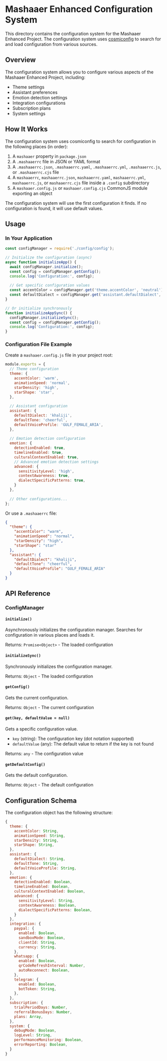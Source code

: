 # Mashaaer Enhanced Configuration System

This directory contains the configuration system for the Mashaaer Enhanced Project. The configuration system uses [cosmiconfig](https://github.com/davidtheclark/cosmiconfig) to search for and load configuration from various sources.

## Overview

The configuration system allows you to configure various aspects of the Mashaaer Enhanced Project, including:

- Theme settings
- Assistant preferences
- Emotion detection settings
- Integration configurations
- Subscription plans
- System settings

## How It Works

The configuration system uses cosmiconfig to search for configuration in the following places (in order):

1. A `mashaaer` property in `package.json`
2. A `.mashaaerrc` file in JSON or YAML format
3. A `.mashaaerrc.json`, `.mashaaerrc.yaml`, `.mashaaerrc.yml`, `.mashaaerrc.js`, or `.mashaaerrc.cjs` file
4. A `mashaaerrc`, `mashaaerrc.json`, `mashaaerrc.yaml`, `mashaaerrc.yml`, `mashaaerrc.js`, or `mashaaerrc.cjs` file inside a `.config` subdirectory
5. A `mashaaer.config.js` or `mashaaer.config.cjs` CommonJS module exporting an object

The configuration system will use the first configuration it finds. If no configuration is found, it will use default values.

## Usage

### In Your Application

```javascript
const configManager = require('./config/config');

// Initialize the configuration (async)
async function initializeApp() {
  await configManager.initialize();
  const config = configManager.getConfig();
  console.log('Configuration:', config);
  
  // Get specific configuration values
  const accentColor = configManager.get('theme.accentColor', 'neutral');
  const defaultDialect = configManager.get('assistant.defaultDialect', 'khaliji');
}

// Or initialize synchronously
function initializeAppSync() {
  configManager.initializeSync();
  const config = configManager.getConfig();
  console.log('Configuration:', config);
}
```

### Configuration File Example

Create a `mashaaer.config.js` file in your project root:

```javascript
module.exports = {
  // Theme configuration
  theme: {
    accentColor: 'warm',
    animationSpeed: 'normal',
    starDensity: 'high',
    starShape: 'star',
  },
  
  // Assistant configuration
  assistant: {
    defaultDialect: 'khaliji',
    defaultTone: 'cheerful',
    defaultVoiceProfile: 'GULF_FEMALE_ARIA',
  },
  
  // Emotion detection configuration
  emotion: {
    detectionEnabled: true,
    timelineEnabled: true,
    culturalContextEnabled: true,
    // Advanced emotion detection settings
    advanced: {
      sensitivityLevel: 'high',
      contextAwareness: true,
      dialectSpecificPatterns: true,
    }
  },
  
  // Other configurations...
};
```

Or use a `.mashaaerrc` file:

```json
{
  "theme": {
    "accentColor": "warm",
    "animationSpeed": "normal",
    "starDensity": "high",
    "starShape": "star"
  },
  "assistant": {
    "defaultDialect": "khaliji",
    "defaultTone": "cheerful",
    "defaultVoiceProfile": "GULF_FEMALE_ARIA"
  }
}
```

## API Reference

### ConfigManager

#### `initialize()`

Asynchronously initializes the configuration manager. Searches for configuration in various places and loads it.

Returns: `Promise<Object>` - The loaded configuration

#### `initializeSync()`

Synchronously initializes the configuration manager.

Returns: `Object` - The loaded configuration

#### `getConfig()`

Gets the current configuration.

Returns: `Object` - The current configuration

#### `get(key, defaultValue = null)`

Gets a specific configuration value.

- `key` (string): The configuration key (dot notation supported)
- `defaultValue` (any): The default value to return if the key is not found

Returns: `any` - The configuration value

#### `getDefaultConfig()`

Gets the default configuration.

Returns: `Object` - The default configuration

## Configuration Schema

The configuration object has the following structure:

```javascript
{
  theme: {
    accentColor: String,
    animationSpeed: String,
    starDensity: String,
    starShape: String,
  },
  assistant: {
    defaultDialect: String,
    defaultTone: String,
    defaultVoiceProfile: String,
  },
  emotion: {
    detectionEnabled: Boolean,
    timelineEnabled: Boolean,
    culturalContextEnabled: Boolean,
    advanced: {
      sensitivityLevel: String,
      contextAwareness: Boolean,
      dialectSpecificPatterns: Boolean,
    }
  },
  integration: {
    paypal: {
      enabled: Boolean,
      sandboxMode: Boolean,
      clientId: String,
      currency: String,
    },
    whatsapp: {
      enabled: Boolean,
      qrCodeRefreshInterval: Number,
      autoReconnect: Boolean,
    },
    telegram: {
      enabled: Boolean,
      botToken: String,
    },
  },
  subscription: {
    trialPeriodDays: Number,
    referralBonusDays: Number,
    plans: Array,
  },
  system: {
    debugMode: Boolean,
    logLevel: String,
    performanceMonitoring: Boolean,
    errorReporting: Boolean,
  }
}
```